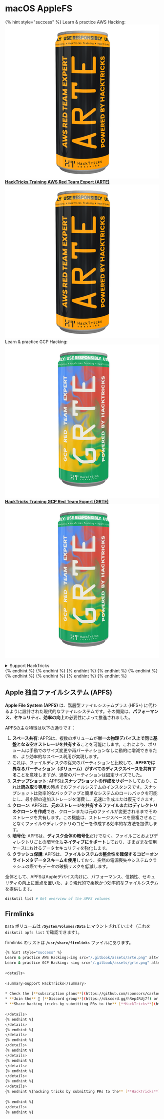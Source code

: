 # macOS AppleFS

{% hint style="success" %}
Learn & practice AWS Hacking:<img src="/.gitbook/assets/arte.png" alt="" data-size="line">[**HackTricks Training AWS Red Team Expert (ARTE)**](https://training.hacktricks.xyz/courses/arte)<img src="/.gitbook/assets/arte.png" alt="" data-size="line">\
Learn & practice GCP Hacking: <img src="/.gitbook/assets/grte.png" alt="" data-size="line">[**HackTricks Training GCP Red Team Expert (GRTE)**<img src="/.gitbook/assets/grte.png" alt="" data-size="line">](https://training.hacktricks.xyz/courses/grte)

<details>

<summary>Support HackTricks</summary>

* Check the [**subscription plans**](https://github.com/sponsors/carlospolop)!
* **Join the** 💬 [**Discord group**](https://discord.gg/hRep4RUj7f) or the [**telegram group**](https://t.me/peass) or **follow** us on **Twitter** 🐦 [**@hacktricks\_live**](https://twitter.com/hacktricks\_live)**.**
* **Share hacking tricks by submitting PRs to the** [**HackTricks**](https://github.com/carlospolop/hacktricks) and [**HackTricks Cloud**](https://github.com/carlospolop/hacktricks-cloud) github repos.

</details>
{% endhint %}
{% endhint %}
{% endhint %}
{% endhint %}
{% endhint %}
{% endhint %}
{% endhint %}
{% endhint %}
{% endhint %}

## Apple 独自ファイルシステム (APFS)

**Apple File System (APFS)** は、階層型ファイルシステムプラス (HFS+) に代わるように設計された現代的なファイルシステムです。その開発は、**パフォーマンス、セキュリティ、効率の向上**の必要性によって推進されました。

APFSの主な特徴は以下の通りです：

1. **スペース共有**: APFSは、複数のボリュームが**単一の物理デバイス上で同じ基盤となる空きストレージを共有する**ことを可能にします。これにより、ボリュームは手動でのサイズ変更や再パーティションなしに動的に増減できるため、より効率的なスペース利用が実現します。
1. これは、ファイルディスクの従来のパーティションと比較して、**APFSでは異なるパーティション（ボリューム）がすべてのディスクスペースを共有する**ことを意味しますが、通常のパーティションは固定サイズでした。
2. **スナップショット**: APFSは**スナップショットの作成をサポート**しており、これは**読み取り専用**の時点でのファイルシステムのインスタンスです。スナップショットは効率的なバックアップと簡単なシステムのロールバックを可能にし、最小限の追加ストレージを消費し、迅速に作成または復元できます。
3. **クローン**: APFSは、**元のストレージを共有するファイルまたはディレクトリのクローンを作成**でき、クローンまたは元のファイルが変更されるまでそのストレージを共有します。この機能は、ストレージスペースを重複させることなくファイルやディレクトリのコピーを作成する効率的な方法を提供します。
4. **暗号化**: APFSは、**ディスク全体の暗号化**だけでなく、ファイルごとおよびディレクトリごとの暗号化も**ネイティブにサポート**しており、さまざまな使用ケースにおけるデータセキュリティを強化します。
5. **クラッシュ保護**: APFSは、**ファイルシステムの整合性を確保するコピーオンライトメタデータスキームを使用**しており、突然の電源喪失やシステムクラッシュの際でもデータの破損リスクを低減します。

全体として、APFSはAppleデバイス向けに、パフォーマンス、信頼性、セキュリティの向上に重点を置いた、より現代的で柔軟かつ効率的なファイルシステムを提供します。
```bash
diskutil list # Get overview of the APFS volumes
```
## Firmlinks

`Data` ボリュームは **`/System/Volumes/Data`** にマウントされています（これを `diskutil apfs list` で確認できます）。

firmlinks のリストは **`/usr/share/firmlinks`** ファイルにあります。
```bash
{% hint style="success" %}
Learn & practice AWS Hacking:<img src="/.gitbook/assets/arte.png" alt="" data-size="line">[**HackTricks Training AWS Red Team Expert (ARTE)**](https://training.hacktricks.xyz/courses/arte)<img src="/.gitbook/assets/arte.png" alt="" data-size="line">\
Learn & practice GCP Hacking: <img src="/.gitbook/assets/grte.png" alt="" data-size="line">[**HackTricks Training GCP Red Team Expert (GRTE)**<img src="/.gitbook/assets/grte.png" alt="" data-size="line">](https://training.hacktricks.xyz/courses/grte)

<details>

<summary>Support HackTricks</summary>

* Check the [**subscription plans**](https://github.com/sponsors/carlospolop)!
* **Join the** 💬 [**Discord group**](https://discord.gg/hRep4RUj7f) or the [**telegram group**](https://t.me/peass) or **follow** us on **Twitter** 🐦 [**@hacktricks\_live**](https://twitter.com/hacktricks\_live)**.**
* **Share hacking tricks by submitting PRs to the** [**HackTricks**](https://github.com/carlospolop/hacktricks) and [**HackTricks Cloud**](https://github.com/carlospolop/hacktricks-cloud) github repos.

</details>
{% endhint %}
</details>
{% endhint %}
</details>
{% endhint %}
</details>
{% endhint %}
</details>
{% endhint %}
</details>
{% endhint %}
</details>
{% endhint %}
</details>
{% endhint %}hacking tricks by submitting PRs to the** [**HackTricks**](https://github.com/carlospolop/hacktricks) and [**HackTricks Cloud**](https://github.com/carlospolop/hacktricks-cloud) github repos.

{% endhint %}
</details>
{% endhint %}
